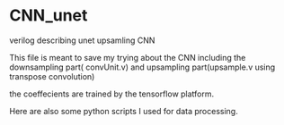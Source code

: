 # CNN_unet
verilog describing unet upsamling CNN


This file is meant to save my trying about the CNN including the downsampling part( convUnit.v) and upsampling part(upsample.v  using transpose convolution) 

the coeffecients are trained by the tensorflow platform.

Here are also some python scripts I used for data processing.
